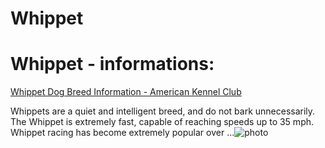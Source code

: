 # Whippet

# Whippet - informations:

[Whippet Dog Breed Information - American Kennel Club](https://www.akc.org/dog-breeds/whippet/)

Whippets are a quiet and intelligent breed, and do not bark unnecessarily. The Whippet is extremely fast, capable of reaching speeds up to 35 mph. Whippet racing has become extremely popular over ...![photo](https://www.alcazar.in/UserUploads/Editted-Images/YODBGkKUvlJ5b8eTqgem.jpg)